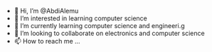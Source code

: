 - 👋 Hi, I’m @AbdiAlemu
- 👀 I’m interested in learning computer science 
- 🌱 I’m currently learning computer science and engineeri.g
- 💞️ I’m looking to collaborate on electronics and computer science
- 📫 How to reach me ...

<!---
AbdiAlemu/AbdiAlemu is a ✨ special ✨ repository because its `README.md` (this file) appears on your GitHub profile.
You can click the Preview link to take a look at your changes.
--->
